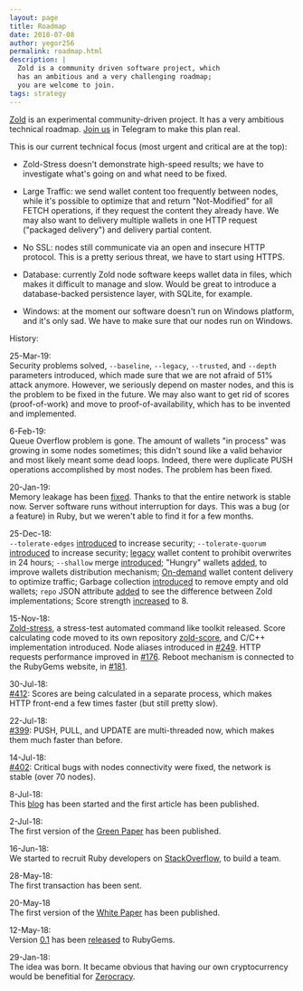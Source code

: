 ```yaml
---
layout: page
title: Roadmap
date: 2018-07-08
author: yegor256
permalink: roadmap.html
description: |
  Zold is a community driven software project, which
  has an ambitious and a very challenging roadmap;
  you are welcome to join.
tags: strategy
---
```


[Zold](https://www.zold.io) is an experimental community-driven project.
It has a very ambitious technical roadmap.
[Join us](https://t.me/zold_io) in Telegram to make this plan real.

<!--more-->

This is our current technical focus (most urgent and critical are at the top):

  * Zold-Stress doesn't demonstrate high-speed results; we have to investigate
    what's going on and what need to be fixed.

  * Large Traffic: we send wallet content too frequently between nodes, while
    it's possible to optimize that and return "Not-Modified" for all FETCH
    operations, if they request the content they already have. We may also
    want to delivery multiple wallets in one HTTP request ("packaged delivery")
    and delivery partial content.

  * No SSL: nodes still communicate via an open and insecure HTTP
    protocol. This is a pretty serious threat, we have to start using HTTPS.

  * Database: currently Zold node software keeps wallet data in files, which
    makes it difficult to manage and slow. Would be great to introduce
    a database-backed persistence layer, with SQLite, for example.

  * Windows: at the moment our software doesn't run on Windows platform,
    and it's only sad. We have to make sure that our nodes run
    on Windows.

History:

25-Mar-19:<br/>
Security problems solved, `--baseline`, `--legacy`, `--trusted`, and `--depth` parameters
introduced, which made sure that we are not afraid of 51% attack anymore.
However, we seriously depend on master nodes, and this is the problem
to be fixed in the future. We may also want to get rid of scores (proof-of-work)
and move to proof-of-availability, which has to be invented and implemented.

6-Feb-19:<br/>
Queue Overflow problem is gone.
The amount of wallets "in process" was growing in some
nodes sometimes; this didn't sound like a valid behavior and most
likely meant some dead loops. Indeed, there were duplicate
PUSH operations accomplished by most nodes. The problem has been
fixed.

20-Jan-19:<br/>
Memory leakage has been [fixed](https://github.com/zold-io/zold/issues/672).
Thanks to that the entire network is stable now. Server software runs
without interruption for days. This was a bug (or a feature) in Ruby,
but we weren't able to find it for a few months.

25-Dec-18:<br/>
`--tolerate-edges` [introduced](https://github.com/zold-io/zold/issues/633) to increase security;
`--tolerate-quorum` [introduced](https://github.com/zold-io/zold/issues/639) to increase security;
[legacy](https://github.com/zold-io/zold/issues/643) wallet content to prohibit overwrites in 24 hours;
`--shallow` merge [introduced](https://github.com/zold-io/zold/issues/642);
"Hungry" wallets [added](https://github.com/zold-io/zold/issues/640), to improve wallets distribution mechanism;
[On-demand](https://github.com/zold-io/zold/issues/650) wallet content delivery to optimize traffic;
Garbage collection [introduced](https://github.com/zold-io/zold/issues/622) to remove empty and old wallets;
`repo` JSON attribute [added](https://github.com/zold-io/zold/issues/620) to see the difference between Zold implementations;
Score strength [increased](https://github.com/zold-io/zold/issues/619) to 8.

15-Nov-18:<br/>
[Zold-stress](https://github.com/zold-io/zold-stress), a stress-test automated
command like toolkit released.
Score calculating code moved to its own repository [zold-score](https://github.com/zold-io/zold-score),
and C/C++ implementation introduced.
Node aliases introduced in [#249](https://github.com/zold-io/zold/issues/249).
HTTP requests performance improved in [#176](https://github.com/zold-io/zold/issues/176).
Reboot mechanism is connected to the RubyGems website, in [#181](https://github.com/zold-io/zold/issues/181).

30-Jul-18:<br/>
[#412](https://github.com/zold-io/zold/issues/412):
Scores are being calculated in a separate process, which
makes HTTP front-end a few times faster (but still pretty slow).

22-Jul-18:<br/>
[#399](https://github.com/zold-io/zold/issues/399):
PUSH, PULL, and UPDATE are multi-threaded now, which makes
them much faster than before.

14-Jul-18:<br/>
[#402](https://github.com/zold-io/zold/issues/402):
Critical bugs with nodes connectivity were fixed,
the network is stable (over 70 nodes).

8-Jul-18:<br/>
This [blog](https://github.com/zold-io/blog.zold.io)
has been started and the first article has been published.

2-Jul-18:<br/>
The first version of the
[Green Paper](https://papers.zold.io/green-paper.pdf) has been published.

16-Jun-18:<br/>
We started to recruit Ruby developers on
[StackOverflow](https://stackoverflow.com/jobs/194602/brave-ruby-developer-for-a-new-cryptocurrency-zerocracy),
to build a team.

28-May-18:<br/>
The first transaction has been sent.

20-May-18<br/>
The first version of the [White Paper](https://papers.zold.io/wp.pdf) has been published.

12-May-18:<br/>
Version [0.1](https://github.com/zold-io/zold/tree/0.1) has been
[released](https://rubygems.org/gems/zold/versions/0.1) to RubyGems.

29-Jan-18:<br/>
The idea was born.
It became obvious that having our own cryptocurrency would be
benefitial for [Zerocracy](https://www.zerocracy.com).


